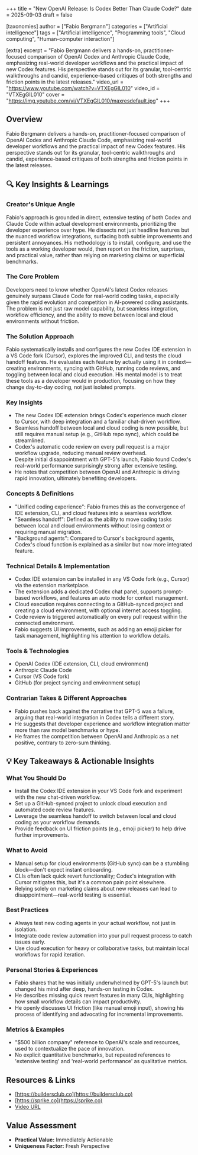 +++
title = "New OpenAI Release: Is Codex Better Than Claude Code?"
date = 2025-09-03
draft = false

[taxonomies]
author = ["Fabio Bergmann"]
categories = ["Artificial intelligence"]
tags = ["Artificial intelligence", "Programming tools", "Cloud computing", "Human-computer interaction"]

[extra]
excerpt = "Fabio Bergmann delivers a hands-on, practitioner-focused comparison of OpenAI Codex and Anthropic Claude Code, emphasizing real-world developer workflows and the practical impact of new Codex features. His perspective stands out for its granular, tool-centric walkthroughs and candid, experience-based critiques of both strengths and friction points in the latest releases."
video_url = "https://www.youtube.com/watch?v=VTXEgGIL010"
video_id = "VTXEgGIL010"
cover = "https://img.youtube.com/vi/VTXEgGIL010/maxresdefault.jpg"
+++

## Overview

Fabio Bergmann delivers a hands-on, practitioner-focused comparison of OpenAI Codex and Anthropic Claude Code, emphasizing real-world developer workflows and the practical impact of new Codex features. His perspective stands out for its granular, tool-centric walkthroughs and candid, experience-based critiques of both strengths and friction points in the latest releases.

## 🔍 Key Insights & Learnings

### Creator's Unique Angle
Fabio's approach is grounded in direct, extensive testing of both Codex and Claude Code within actual development environments, prioritizing the developer experience over hype. He dissects not just headline features but the nuanced workflow integrations, surfacing both subtle improvements and persistent annoyances. His methodology is to install, configure, and use the tools as a working developer would, then report on the friction, surprises, and practical value, rather than relying on marketing claims or superficial benchmarks.

### The Core Problem
Developers need to know whether OpenAI's latest Codex releases genuinely surpass Claude Code for real-world coding tasks, especially given the rapid evolution and competition in AI-powered coding assistants. The problem is not just raw model capability, but seamless integration, workflow efficiency, and the ability to move between local and cloud environments without friction.

### The Solution Approach
Fabio systematically installs and configures the new Codex IDE extension in a VS Code fork (Cursor), explores the improved CLI, and tests the cloud handoff features. He evaluates each feature by actually using it in context—creating environments, syncing with GitHub, running code reviews, and toggling between local and cloud execution. His mental model is to treat these tools as a developer would in production, focusing on how they change day-to-day coding, not just isolated prompts.

### Key Insights
- The new Codex IDE extension brings Codex's experience much closer to Cursor, with deep integration and a familiar chat-driven workflow.
- Seamless handoff between local and cloud coding is now possible, but still requires manual setup (e.g., GitHub repo sync), which could be streamlined.
- Codex's automatic code review on every pull request is a major workflow upgrade, reducing manual review overhead.
- Despite initial disappointment with GPT-5's launch, Fabio found Codex's real-world performance surprisingly strong after extensive testing.
- He notes that competition between OpenAI and Anthropic is driving rapid innovation, ultimately benefiting developers.

### Concepts & Definitions
- "Unified coding experience": Fabio frames this as the convergence of IDE extension, CLI, and cloud features into a seamless workflow.
- "Seamless handoff": Defined as the ability to move coding tasks between local and cloud environments without losing context or requiring manual migration.
- "Background agents": Compared to Cursor's background agents, Codex's cloud function is explained as a similar but now more integrated feature.

### Technical Details & Implementation
- Codex IDE extension can be installed in any VS Code fork (e.g., Cursor) via the extension marketplace.
- The extension adds a dedicated Codex chat panel, supports prompt-based workflows, and features an auto mode for context management.
- Cloud execution requires connecting to a GitHub-synced project and creating a cloud environment, with optional internet access toggling.
- Code review is triggered automatically on every pull request within the connected environment.
- Fabio suggests UI improvements, such as adding an emoji picker for task management, highlighting his attention to workflow details.

### Tools & Technologies
- OpenAI Codex (IDE extension, CLI, cloud environment)
- Anthropic Claude Code
- Cursor (VS Code fork)
- GitHub (for project syncing and environment setup)

### Contrarian Takes & Different Approaches
- Fabio pushes back against the narrative that GPT-5 was a failure, arguing that real-world integration in Codex tells a different story.
- He suggests that developer experience and workflow integration matter more than raw model benchmarks or hype.
- He frames the competition between OpenAI and Anthropic as a net positive, contrary to zero-sum thinking.

## 💡 Key Takeaways & Actionable Insights

### What You Should Do
- Install the Codex IDE extension in your VS Code fork and experiment with the new chat-driven workflow.
- Set up a GitHub-synced project to unlock cloud execution and automated code review features.
- Leverage the seamless handoff to switch between local and cloud coding as your workflow demands.
- Provide feedback on UI friction points (e.g., emoji picker) to help drive further improvements.

### What to Avoid
- Manual setup for cloud environments (GitHub sync) can be a stumbling block—don't expect instant onboarding.
- CLIs often lack quick revert functionality; Codex's integration with Cursor mitigates this, but it's a common pain point elsewhere.
- Relying solely on marketing claims about new releases can lead to disappointment—real-world testing is essential.

### Best Practices
- Always test new coding agents in your actual workflow, not just in isolation.
- Integrate code review automation into your pull request process to catch issues early.
- Use cloud execution for heavy or collaborative tasks, but maintain local workflows for rapid iteration.

### Personal Stories & Experiences
- Fabio shares that he was initially underwhelmed by GPT-5's launch but changed his mind after deep, hands-on testing in Codex.
- He describes missing quick revert features in many CLIs, highlighting how small workflow details can impact productivity.
- He openly discusses UI friction (like manual emoji input), showing his process of identifying and advocating for incremental improvements.

### Metrics & Examples
- "$500 billion company" reference to OpenAI's scale and resources, used to contextualize the pace of innovation.
- No explicit quantitative benchmarks, but repeated references to 'extensive testing' and 'real-world performance' as qualitative metrics.

## Resources & Links

- [https://buildersclub.co](https://buildersclub.co)
- [https://sprike.co](https://sprike.co)
- [Video URL](https://www.youtube.com/watch?v=VTXEgGIL010)

## Value Assessment
- **Practical Value:** Immediately Actionable
- **Uniqueness Factor:** Fresh Perspective

